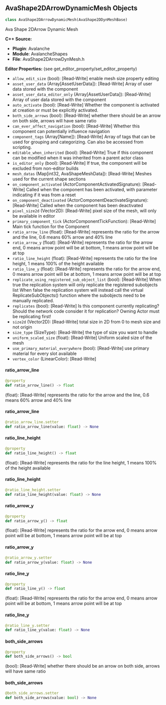 ## AvaShape2DArrowDynamicMesh Objects

```python
class AvaShape2DArrowDynamicMesh(AvaShape2DDynMeshBase)
```

Ava Shape 2DArrow Dynamic Mesh

**C++ Source:**

- **Plugin**: Avalanche
- **Module**: AvalancheShapes
- **File**: AvaShape2DArrowDynMesh.h

**Editor Properties:** (see get_editor_property/set_editor_property)

- ``allow_edit_size`` (bool):  [Read-Write] enable mesh size property editing
- ``asset_user_data`` (Array[AssetUserData]):  [Read-Write] Array of user data stored with the component
- ``asset_user_data_editor_only`` (Array[AssetUserData]):  [Read-Write] Array of user data stored with the component
- ``auto_activate`` (bool):  [Read-Write] Whether the component is activated at creation or must be explicitly activated.
- ``both_side_arrows`` (bool):  [Read-Write] whether there should be an arrow on both side, arrows will have same ratio
- ``can_ever_affect_navigation`` (bool):  [Read-Write] Whether this component can potentially influence navigation
- ``component_tags`` (Array[Name]):  [Read-Write] Array of tags that can be used for grouping and categorizing. Can also be accessed from scripting.
- ``editable_when_inherited`` (bool):  [Read-Write] True if this component can be modified when it was inherited from a parent actor class
- ``is_editor_only`` (bool):  [Read-Write] If true, the component will be excluded from non-editor builds
- ``mesh_datas`` (Map[int32, AvaShapeMeshData]):  [Read-Write] Meshes used for the current shape sections
- ``on_component_activated`` (ActorComponentActivatedSignature):  [Read-Write] Called when the component has been activated, with parameter indicating if it was from a reset
- ``on_component_deactivated`` (ActorComponentDeactivateSignature):  [Read-Write] Called when the component has been deactivated
- ``pixel_size2d`` (Vector2D):  [Read-Write] pixel size of the mesh, will only be available in editor
- ``primary_component_tick`` (ActorComponentTickFunction):  [Read-Write] Main tick function for the Component
- ``ratio_arrow_line`` (float):  [Read-Write] represents the ratio for the arrow and the line, 0.6 means 60% arrow and 40% line
- ``ratio_arrow_y`` (float):  [Read-Write] represents the ratio for the arrow end, 0 means arrow point will be at bottom, 1 means arrow point will be at top
- ``ratio_line_height`` (float):  [Read-Write] represents the ratio for the line height, 1 means 100% of the height available
- ``ratio_line_y`` (float):  [Read-Write] represents the ratio for the arrow end, 0 means arrow point will be at bottom, 1 means arrow point will be at top
- ``replicate_using_registered_sub_object_list`` (bool):  [Read-Write] When true the replication system will only replicate the registered subobjects list
  When false the replication system will instead call the virtual ReplicateSubObjects() function where the subobjects need to be manually replicated.
- ``replicates`` (bool):  [Read-Write] Is this component currently replicating? Should the network code consider it for replication? Owning Actor must be replicating first!
- ``size2d`` (Vector2D):  [Read-Write] total size in 2D from 0 to mesh size and not origin
- ``size_type`` (SizeType):  [Read-Write] the type of size you want to handle
- ``uniform_scaled_size`` (float):  [Read-Write] Uniform scaled size of the mesh
- ``use_primary_material_everywhere`` (bool):  [Read-Write] use primary material for every slot available
- ``vertex_color`` (LinearColor):  [Read-Write]

<a id="unreal.AvaShape2DArrowDynamicMesh.ratio_arrow_line"></a>

#### ratio_arrow_line

```python
@property
def ratio_arrow_line() -> float
```

(float):  [Read-Write] represents the ratio for the arrow and the line, 0.6 means 60% arrow and 40% line

<a id="unreal.AvaShape2DArrowDynamicMesh.ratio_arrow_line"></a>

#### ratio_arrow_line

```python
@ratio_arrow_line.setter
def ratio_arrow_line(value: float) -> None
```

<a id="unreal.AvaShape2DArrowDynamicMesh.ratio_line_height"></a>

#### ratio_line_height

```python
@property
def ratio_line_height() -> float
```

(float):  [Read-Write] represents the ratio for the line height, 1 means 100% of the height available

<a id="unreal.AvaShape2DArrowDynamicMesh.ratio_line_height"></a>

#### ratio_line_height

```python
@ratio_line_height.setter
def ratio_line_height(value: float) -> None
```

<a id="unreal.AvaShape2DArrowDynamicMesh.ratio_arrow_y"></a>

#### ratio_arrow_y

```python
@property
def ratio_arrow_y() -> float
```

(float):  [Read-Write] represents the ratio for the arrow end, 0 means arrow point will be at bottom, 1 means arrow point will be at top

<a id="unreal.AvaShape2DArrowDynamicMesh.ratio_arrow_y"></a>

#### ratio_arrow_y

```python
@ratio_arrow_y.setter
def ratio_arrow_y(value: float) -> None
```

<a id="unreal.AvaShape2DArrowDynamicMesh.ratio_line_y"></a>

#### ratio_line_y

```python
@property
def ratio_line_y() -> float
```

(float):  [Read-Write] represents the ratio for the arrow end, 0 means arrow point will be at bottom, 1 means arrow point will be at top

<a id="unreal.AvaShape2DArrowDynamicMesh.ratio_line_y"></a>

#### ratio_line_y

```python
@ratio_line_y.setter
def ratio_line_y(value: float) -> None
```

<a id="unreal.AvaShape2DArrowDynamicMesh.both_side_arrows"></a>

#### both_side_arrows

```python
@property
def both_side_arrows() -> bool
```

(bool):  [Read-Write] whether there should be an arrow on both side, arrows will have same ratio

<a id="unreal.AvaShape2DArrowDynamicMesh.both_side_arrows"></a>

#### both_side_arrows

```python
@both_side_arrows.setter
def both_side_arrows(value: bool) -> None
```

<a id="unreal.AvaToolbox2DArrowDynamicMesh"></a>